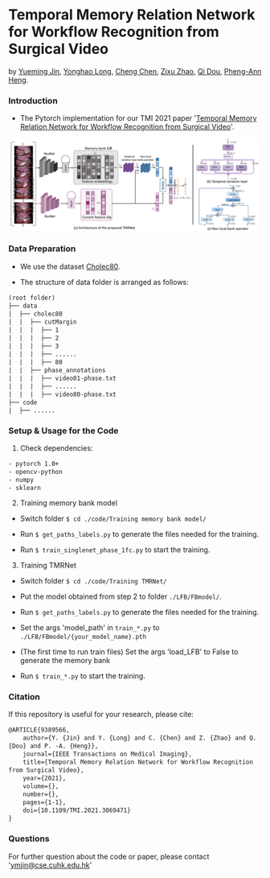 # Temporal Memory Relation Network for Workflow Recognition from Surgical Video
by [Yueming Jin](https://yuemingjin.github.io/), [Yonghao Long](https://scholar.google.com/citations?user=HIjQdFQAAAAJ&hl=zh-CN), [Cheng Chen](https://scholar.google.com.hk/citations?user=bRe3FlcAAAAJ&hl=en), [Zixu Zhao](https://scholar.google.com.hk/citations?user=GSQY0CEAAAAJ&hl=zh-CN), [Qi Dou](http://www.cse.cuhk.edu.hk/~qdou/), [Pheng-Ann Heng](http://www.cse.cuhk.edu.hk/~pheng/). 

### Introduction
* The Pytorch implementation for our TMI 2021 paper '[Temporal Memory Relation Network for Workflow Recognition from Surgical Video](https://arxiv.org/abs/2103.16327)'. 

<p align="center">
  <img src="figure/overview_archi2.png"  width="800"/>
</p>

<!-- * The Code contains two parts: motion learning (flow prediction and flow compensation) and semi-supervised segmentation. -->

### Data Preparation
* We use the dataset [Cholec80](http://camma.u-strasbg.fr/datasets).

* The structure of data folder is arranged as follows:
```
(root folder)
├── data
|  ├── cholec80
|  |  ├── cutMargin
|  |  |  ├── 1
|  |  |  ├── 2
|  |  |  ├── 3
|  |  |  ├── ......
|  |  |  ├── 80
|  |  ├── phase_annotations
|  |  |  ├── video01-phase.txt
|  |  |  ├── ......
|  |  |  ├── video80-phase.txt
├── code
|  ├── ......
```

### Setup & Usage for the Code

1. Check dependencies:
```
- pytorch 1.0+
- opencv-python
- numpy
- sklearn
```

2. Training memory bank model

* Switch folder ``$ cd ./code/Training memory bank model/``

* Run ``$ get_paths_labels.py`` to generate the files needed for the training.

* Run ``$ train_singlenet_phase_1fc.py`` to start the training.

3. Training TMRNet

* Switch folder ``$ cd ./code/Training TMRNet/``

* Put the model obtained from step 2 to folder ``./LFB/FBmodel/``.

* Run ``$ get_paths_labels.py`` to generate the files needed for the training.

* Set the args 'model_path' in ``train_*.py`` to ``./LFB/FBmodel/{your_model_name}.pth``

* (The first time to run train files) Set the args 'load_LFB' to False to generate the memory bank

* Run ``$ train_*.py`` to start the training.


### Citation
If this repository is useful for your research, please cite:
```
@ARTICLE{9389566,
    author={Y. {Jin} and Y. {Long} and C. {Chen} and Z. {Zhao} and Q. {Dou} and P. -A. {Heng}},
    journal={IEEE Transactions on Medical Imaging}, 
    title={Temporal Memory Relation Network for Workflow Recognition from Surgical Video}, 
    year={2021},
    volume={},
    number={},
    pages={1-1},
    doi={10.1109/TMI.2021.3069471}
}
```

### Questions

For further question about the code or paper, please contact 'ymjin@cse.cuhk.edu.hk'